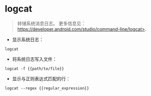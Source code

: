 # logcat

> 转储系统消息日志。
> 更多信息见：https://developer.android.com/studio/command-line/logcat>.

- 显示系统日志：

`logcat`

- 将系统日志写入文件：

`logcat -f {{path/to/file}}`

- 显示与正则表达式匹配的行：

`logcat --regex {{regular_expression}}`
